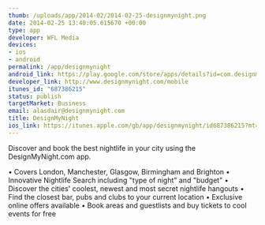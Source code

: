 ```yaml
--- 
thumb: /uploads/app/2014-02/2014-02-25-designmynight.png
date: 2014-02-25 13:40:05.615670 +00:00
type: app
developer: WFL Media
devices: 
- ios
- android
permalink: /app/designmynight
android_link: https://play.google.com/store/apps/details?id=com.designmynight.dmn&hl=en_GB
developer_link: http://www.designmynight.com/mobile
itunes_id: "687386215"
status: publish
targetMarket: Business
email: alasdair@designmynight.com
title: DesignMyNight
ios_link: https://itunes.apple.com/gb/app/designmynight/id687386215?mt=8
---
```


Discover and book the best nightlife in your city using the DesignMyNight.com app.

• Covers London, Manchester, Glasgow, Birmingham and Brighton
• Innovative Nightlife Search including "type of night" and "budget"
• Discover the cities' coolest, newest and most secret nightlife hangouts
• Find the closest bar, pubs and clubs to your current location
• Exclusive online offers available
• Book areas and guestlists and buy tickets to cool events for free
